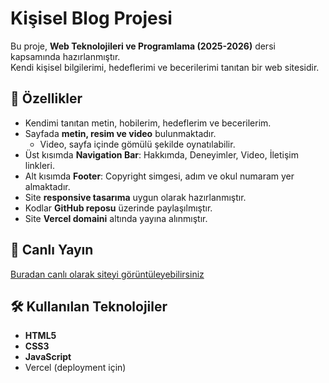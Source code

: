 # Kişisel Blog Projesi

Bu proje, **Web Teknolojileri ve Programlama (2025-2026)** dersi kapsamında hazırlanmıştır.  
Kendi kişisel bilgilerimi, hedeflerimi ve becerilerimi tanıtan bir web sitesidir.


## 📌 Özellikler
- Kendimi tanıtan metin, hobilerim, hedeflerim ve becerilerim.
- Sayfada **metin, resim ve video** bulunmaktadır.  
  - Video, sayfa içinde gömülü şekilde oynatılabilir.
- Üst kısımda **Navigation Bar**: Hakkımda, Deneyimler, Video, İletişim linkleri.
- Alt kısımda **Footer**: Copyright simgesi, adım ve okul numaram yer almaktadır.
- Site **responsive tasarıma** uygun olarak hazırlanmıştır.
- Kodlar **GitHub reposu** üzerinde paylaşılmıştır.
- Site **Vercel domaini** altında yayına alınmıştır.


## 🚀 Canlı Yayın
[Buradan canlı olarak siteyi görüntüleyebilirsiniz](https://personal-blog-eight-virid.vercel.app/)


## 🛠️ Kullanılan Teknolojiler
- **HTML5**
- **CSS3**
- **JavaScript**
- Vercel (deployment için)

